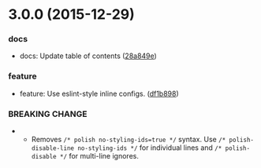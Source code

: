 <a name="3.0.0"></a>
# 3.0.0 (2015-12-29)


### docs

* docs: Update table of contents ([28a849e](https://github.com/brendanlacroix/polish-css/commit/28a849e))

### feature

* feature: Use eslint-style inline configs. ([df1b898](https://github.com/brendanlacroix/polish-css/commit/df1b898))


### BREAKING CHANGE

* - Removes `/* polish no-styling-ids=true */` syntax. Use `/* polish-disable-line no-styling-ids */` for individual lines and `/* polish-disable */` for multi-line ignores.


